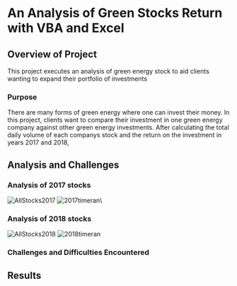 # An Analysis of Green Stocks Return with VBA and Excel 
## Overview of Project 
This project executes an analysis of green energy stock to aid clients wanting to expand their portfolio of investments 
### Purpose
There are many forms of green energy where one can invest their money. In this project, clients want to compare their investment in one green energy company against other green energy investments. After calculating the total daily volume of each companys stock and the return on the investment in years 2017 and 2018, 
## Analysis and Challenges 
### Analysis of 2017 stocks
![AllStocks2017](https://user-images.githubusercontent.com/75647359/102694711-7836af80-41e8-11eb-87f5-35951dded10e.png)
![2017timeran](https://user-images.githubusercontent.com/75647359/102695693-930c2280-41ee-11eb-9b62-385242924eec.png)\

### Analysis of 2018 stocks 
![AllStocks2018](https://user-images.githubusercontent.com/75647359/102694730-8f759d00-41e8-11eb-9e11-7fc2b4cff67c.png)
![2018timeran](https://user-images.githubusercontent.com/75647359/102695703-a0291180-41ee-11eb-8d82-8055e594fefa.png)

### Challenges and Difficulties Encountered 
## Results 
